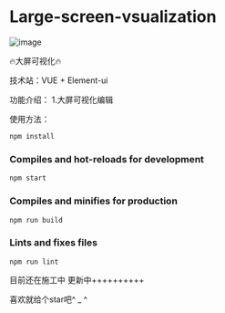 # Large-screen-vsualization

![image](http://lijiaw.com/assets/image/home.svg)

:fire:大屏可视化:fire:

技术站：VUE + Element-ui

功能介绍： 
1.大屏可视化编辑

使用方法：
```
npm install 
```

### Compiles and hot-reloads for development
```
npm start
```

### Compiles and minifies for production
```
npm run build
```

### Lints and fixes files
```
npm run lint
```
目前还在施工中 更新中++++++++++

喜欢就给个star吧^ _ ^
